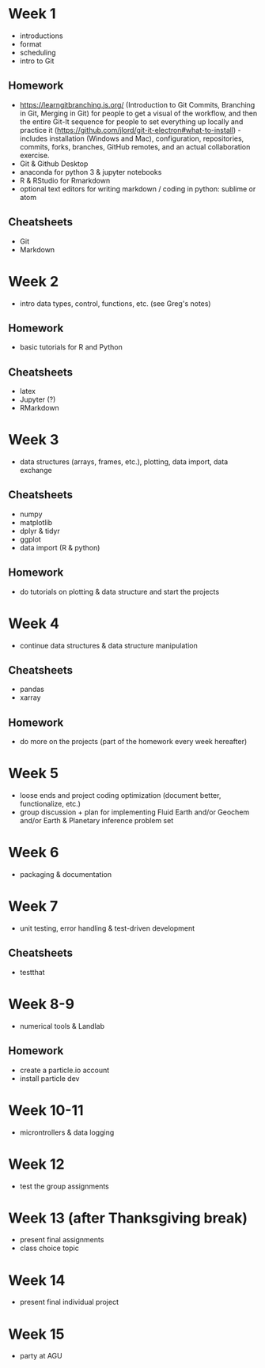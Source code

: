 # Week 1
 - introductions
 - format
 - scheduling
 - intro to Git

## Homework
 - https://learngitbranching.js.org/ (Introduction to Git Commits, Branching in Git, Merging in Git) for people to get a visual of the workflow, and then the entire Git-It sequence for people to set everything up locally and practice it (https://github.com/jlord/git-it-electron#what-to-install) - includes installation (Windows and Mac), configuration, repositories, commits, forks, branches, GitHub remotes, and an actual collaboration exercise.
 - Git & Github Desktop
 - anaconda for python 3 & jupyter notebooks
 - R & RStudio for Rmarkdown
 - optional text editors for writing markdown / coding in python: sublime or atom

## Cheatsheets
  - Git
  - Markdown

# Week 2
- intro data types, control, functions, etc. (see Greg's notes)

## Homework
- basic tutorials for R and Python

## Cheatsheets
- latex
- Jupyter (?)
- RMarkdown

# Week 3
- data structures (arrays, frames, etc.), plotting, data import, data exchange

## Cheatsheets
- numpy
- matplotlib
- dplyr & tidyr
- ggplot
- data import (R & python)

## Homework
- do tutorials on plotting & data structure and start the projects

# Week 4
- continue data structures & data structure manipulation

## Cheatsheets
- pandas
- xarray

## Homework
- do more on the projects (part of the homework every week hereafter)

# Week 5
- loose ends and project coding optimization (document better, functionalize, etc.)
- group discussion + plan for implementing Fluid Earth and/or Geochem and/or Earth & Planetary inference problem set

# Week 6
- packaging & documentation

# Week 7
- unit testing, error handling & test-driven development

## Cheatsheets
- testthat

# Week 8-9
- numerical tools & Landlab

## Homework
- create a particle.io account
- install particle dev

# Week 10-11
- microntrollers & data logging

# Week 12
- test the group assignments

# Week 13 (after Thanksgiving break)
- present final assignments
- class choice topic

# Week 14
- present final individual project

# Week 15
- party at AGU
